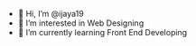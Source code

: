 - 👋 Hi, I’m @ijaya19
- 👀 I’m interested in Web Designing
- 🌱 I’m currently learning Front End Developing 
